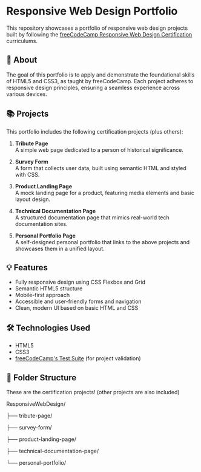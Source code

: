 # Responsive Web Design Portfolio

This repository showcases a portfolio of responsive web design projects built by following the [freeCodeCamp Responsive Web Design Certification](https://www.freecodecamp.org) curriculums.

## 🧠 About

The goal of this portfolio is to apply and demonstrate the foundational skills of HTML5 and CSS3, as taught by freeCodeCamp. Each project adheres to responsive design principles, ensuring a seamless experience across various devices.

## 📚 Projects

This portfolio includes the following certification projects (plus others):

1. **Tribute Page**  
   A simple web page dedicated to a person of historical significance.

2. **Survey Form**  
   A form that collects user data, built using semantic HTML and styled with CSS.

3. **Product Landing Page**  
   A mock landing page for a product, featuring media elements and basic layout design.

4. **Technical Documentation Page**  
   A structured documentation page that mimics real-world tech documentation sites.

5. **Personal Portfolio Page**  
   A self-designed personal portfolio that links to the above projects and showcases them in a unified layout.

## 💡 Features

- Fully responsive design using CSS Flexbox and Grid
- Semantic HTML5 structure
- Mobile-first approach
- Accessible and user-friendly forms and navigation
- Clean, modern UI based on basic HTML and CSS

## 🛠 Technologies Used

- HTML5
- CSS3
- [freeCodeCamp's Test Suite](https://github.com/freeCodeCamp/testable-projects-fcc) (for project validation)

## 📁 Folder Structure
These are the certification projects! (other projects are also included)

ResponsiveWebDesign/

├── tribute-page/

├── survey-form/

├── product-landing-page/

├── technical-documentation-page/

└── personal-portfolio/